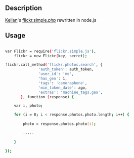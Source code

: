 ## Description

[Kellan](https://github.com/kellan/)'s [flickr.simple.php](https://github.com/kellan/flickr.simple.php) rewritten in node.js

## Usage

```bash

var Flickr = require('flickr.simple.js'),
    flickr = new Flickr(key, secret);

flickr.call_method('flickr.photos.search', {
               'auth_token': auth_token,
               'user_id': 'me',
               'has_geo': 1,
               'tags': 'cameraphone',
               'min_taken_date': ago,
               'extras': 'machine_tags,geo',
       }, function (response) {

	var i, photo;

	for (i = 0; i < response.photos.photo.length; i++) {
	
		photo = response.photos.photo[i];

		.....
		
	}

});

```